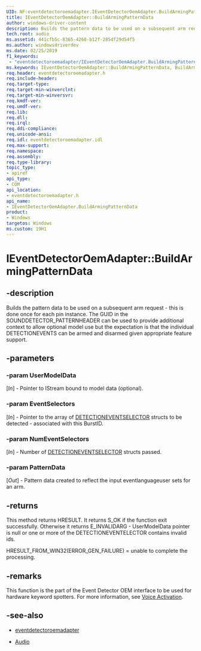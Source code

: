 ```yaml
---
UID: NF:eventdetectoroemadapter.IEventDetectorOemAdapter.BuildArmingPatternData
title: IEventDetectorOemAdapter::BuildArmingPatternData
author: windows-driver-content
description: Builds the pattern data to be used on a subsequent arm request - this is done once for each pin instance.
tech.root: audio
ms.assetid: 441cfb5c-8365-4260-b12f-285df29d54f5
ms.author: windowsdriverdev
ms.date: 02/25/2019 
f1_keywords:
 - "eventdetectoroemadapter/IEventDetectorOemAdapter.BuildArmingPatternData"
ms.keywords: IEventDetectorOemAdapter::BuildArmingPatternData, BuildArmingPatternData, IEventDetectorOemAdapter.BuildArmingPatternData, IEventDetectorOemAdapter::BuildArmingPatternData, IEventDetectorOemAdapter.BuildArmingPatternData
req.header: eventdetectoroemadapter.h
req.include-header:
req.target-type:
req.target-min-winverclnt:
req.target-min-winversvr:
req.kmdf-ver:
req.umdf-ver:
req.lib:
req.dll:
req.irql: 
req.ddi-compliance:
req.unicode-ansi:
req.idl: eventdetectoroemadapter.idl
req.max-support:
req.namespace:
req.assembly:
req.type-library: 
topic_type: 
- apiref
api_type: 
- COM
api_location: 
- eventdetectoroemadapter.h
api_name: 
- IEventDetectorOemAdapter.BuildArmingPatternData
product: 
- Windows
targetos: Windows
ms.custom: 19H1 
---
```


# IEventDetectorOemAdapter::BuildArmingPatternData


## -description

Builds the pattern data to be used on a subsequent arm request - this is done once for each pin instance.
The GUID in the SOUNDDETECTOR_PATTERNHEADER can be used to provide additional context to allow optional model use but the expectation is that the individual DETECTIONEVENTS can be armed and disarmed given appropriate feature support.

## -parameters

### -param UserModelData

\[*In*\] - Pointer to IStream bound to model data (optional).

### -param EventSelectors

\[*In*\] - Pointer to the array of [DETECTIONEVENTSELECTOR](ns-eventdetectoroemadapter-detectioneventselector.md) structs to be detected - associated with this BurstID.

### -param NumEventSelectors

\[*In*\] - Number of [DETECTIONEVENTSELECTOR](ns-eventdetectoroemadapter-detectioneventselector.md) structs passed.

### -param PatternData

\[*Out*\] - Pattern data created to reflect the input eventlanguageuser sets for an arm.

## -returns

This method returns HRESULT. It returns S_OK if the function exit successfully. Otherwise it returns E_INVALIDARG - UserModelData pointer is null or one or more of the DETECTIONEVENTELECTOR contains invalid ids.

HRESULT_FROM_WIN32(ERROR_GEN_FAILURE) = unable to complete the processing.

## -remarks

This function is the part of the Event Detector OEM interface to be used for hardware keyword spotters. For more information, see [Voice Activation](https://docs.microsoft.com/windows-hardware/drivers/audio/voice-activation).

## -see-also

- [eventdetectoroemadapter](../eventdetectoroemadapter/index.md)

- [Audio](../_audio/index.md)
